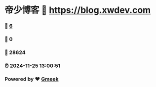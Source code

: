 # 帝少博客 :link: https://blog.xwdev.com 
### :page_facing_up: [6](https://blog.xwdev.com/tag.html) 
### :speech_balloon: 0 
### :hibiscus: 28624 
### :alarm_clock: 2024-11-25 13:00:51 
### Powered by :heart: [Gmeek](https://github.com/Meekdai/Gmeek)
